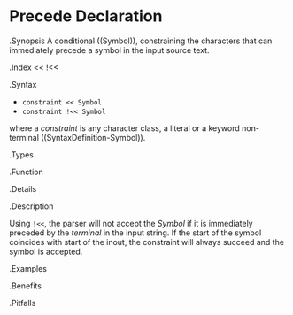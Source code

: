 # Precede Declaration

.Synopsis
A conditional ((Symbol)), constraining the characters that can immediately precede a symbol in the input source text.

.Index
<< !<<

.Syntax

*  `constraint << Symbol` 
*  `constraint !<< Symbol`


where a _constraint_ is any character class, a literal or a keyword non-terminal ((SyntaxDefinition-Symbol)).

.Types

.Function

.Details

.Description

Using `!<<`, the parser will not accept the _Symbol_ if it is immediately preceded by the _terminal_ in the input string. If the start of the symbol coincides with start of the inout, the constraint will always succeed and the symbol is accepted.


.Examples

.Benefits

.Pitfalls

